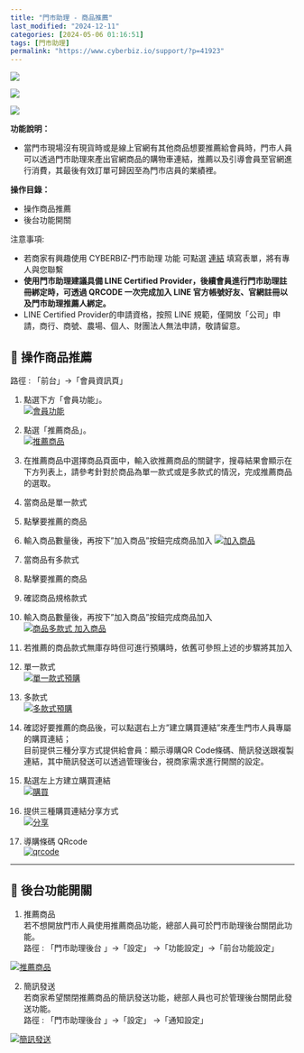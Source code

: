 ```yaml
---
title: "門市助理 - 商品推薦"
last_modified: "2024-12-11"
categories: [2024-05-06 01:16:51]
tags: [門市助理]
permalink: "https://www.cyberbiz.io/support/?p=41923"
---
```


![](https://www.cyberbiz.io/support/wp-content/uploads/適用站別.png)

[![](https://www.cyberbiz.io/support/wp-content/uploads/台灣站.png)](https://www.cyberbiz.io/support/?page_id=2490)

[![](https://www.cyberbiz.io/support/wp-content/uploads/門市助理.png)](https://www.cyberbiz.io/support/?page_id=42126)

**功能說明：**  

* 當門市現場沒有現貨時或是線上官網有其他商品想要推薦給會員時，門市人員可以透過門市助理來產出官網商品的購物車連結，推薦以及引導會員至官網進行消費，其最後有效訂單可歸因至為門市店員的業績裡。

**操作目錄：**

* 操作商品推薦
* 後台功能開關

注意事項:  

* 若商家有興趣使用 CYBERBIZ-門市助理 功能 可點選 [連結](https://docs.google.com/forms/d/e/1FAIpQLScAzqU3OckpsS-XBy3yvioKksDBazronFTuEl_RBonxCATHaQ/viewform) 填寫表單，將有專人與您聯繫
* **使用門市助理建議具備 LINE Certified Provider，後續會員進行門市助理註冊綁定時，可透過 QRCODE 一次完成加入 LINE 官方帳號好友、官網註冊以及門市助理推薦人綁定。**
* LINE Certified Provider的申請資格，按照 LINE 規範，僅開放「公司」申請，商行、商號、農場、個人、財團法人無法申請，敬請留意。

## 📌 操作商品推薦


路徑 :  「前台」→「會員資訊頁」  


1. 點選下方「會員功能」。  
[![會員功能](https://www.cyberbiz.io/support/wp-content/uploads/門市助理-商品推薦01.png)](https://www.cyberbiz.io/support/wp-content/uploads/門市助理-商品推薦01.png)



2. 點選「推薦商品」。  
[![推薦商品](https://www.cyberbiz.io/support/wp-content/uploads/門市助理-商品推薦02.png)](https://www.cyberbiz.io/support/wp-content/uploads/門市助理-商品推薦02.png)



3. 在推薦商品中選擇商品頁面中，輸入欲推薦商品的關鍵字，搜尋結果會顯示在下方列表上，請參考針對於商品為單一款式或是多款式的情況，完成推薦商品的選取。  


1. 當商品是單一款式 
1. 點擊要推薦的商品
2. 輸入商品數量後，再按下”加入商品”按鈕完成商品加入
[![加入商品](https://www.cyberbiz.io/support/wp-content/uploads/門市助理-商品推薦03.png)](https://www.cyberbiz.io/support/wp-content/uploads/門市助理-商品推薦03.png)

2. 當商品有多款式 
1. 點擊要推薦的商品
2. 確認商品規格款式
3. 輸入商品數量後，再按下”加入商品”按鈕完成商品加入
[![商品多款式 加入商品](https://www.cyberbiz.io/support/wp-content/uploads/門市助理-商品推薦04.png)](https://www.cyberbiz.io/support/wp-content/uploads/門市助理-商品推薦04.png)



4. 若推薦的商品款式無庫存時但可進行預購時，依舊可參照上述的步驟將其加入 
1. 單一款式  
[![單一款式預購](https://www.cyberbiz.io/support/wp-content/uploads/門市助理-商品推薦05.png)](https://www.cyberbiz.io/support/wp-content/uploads/門市助理-商品推薦05.png)



2. 多款式  
[![多款式預購](https://www.cyberbiz.io/support/wp-content/uploads/門市助理-商品推薦06.png)](https://www.cyberbiz.io/support/wp-content/uploads/門市助理-商品推薦06.png)





5. 確認好要推薦的商品後，可以點選右上方”建立購買連結”來產生門市人員專屬的購買連結；  
目前提供三種分享方式提供給會員：顯示導購QR Code條碼、簡訊發送跟複製連結，其中簡訊發送可以透過管理後台，視商家需求進行開關的設定。  


1. 點選左上方建立購買連結  
[![購買](https://www.cyberbiz.io/support/wp-content/uploads/門市助理-商品推薦07.png)](https://www.cyberbiz.io/support/wp-content/uploads/門市助理-商品推薦07.png)



2. 提供三種購買連結分享方式  
[![分享](https://www.cyberbiz.io/support/wp-content/uploads/門市助理-商品推薦08.png)](https://www.cyberbiz.io/support/wp-content/uploads/門市助理-商品推薦08.png)



3. 導購條碼 QRcode  
[![qrcode](https://www.cyberbiz.io/support/wp-content/uploads/門市助理-商品推薦09.png)](https://www.cyberbiz.io/support/wp-content/uploads/門市助理-商品推薦09.png)





* * *

## 📌 後台功能開關



1. 推薦商品  
若不想開放門市人員使用推薦商品功能，總部人員可於門市助理後台關閉此功能。  
路徑 : 「門市助理後台 」→「設定」 →「功能設定」→「前台功能設定」  

[![推薦商品](https://www.cyberbiz.io/support/wp-content/uploads/門市助理-商品推薦10.png)](https://www.cyberbiz.io/support/wp-content/uploads/門市助理-商品推薦10.png)



2. 簡訊發送  
若商家希望關閉推薦商品的簡訊發送功能，總部人員也可於管理後台關閉此發送功能。  
路徑 : 「門市助理後台 」→「設定」 →「通知設定」  

[![簡訊發送](https://www.cyberbiz.io/support/wp-content/uploads/門市助理-商品推薦11.png)](https://www.cyberbiz.io/support/wp-content/uploads/門市助理-商品推薦11.png)



